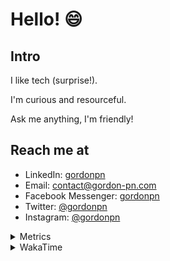# Hello! 😄

## Intro

I like tech (surprise!).

I'm curious and resourceful.

Ask me anything, I'm friendly!

## Reach me at

- LinkedIn: [gordonpn](https://www.linkedin.com/in/gordonpn/)
- Email: [contact@gordon-pn.com](mailto:contact@gordon-pn.com)
- Facebook Messenger: [gordonpn](https://www.messenger.com/t/Gordonpn)
- Twitter: [@gordonpn](https://twitter.com/Gordonpn)
- Instagram: [@gordonpn](https://www.instagram.com/gordonpn/)

<details>
  <summary>Metrics</summary>

  <img align="center" src="https://github.com/gordonpn/gordonpn/blob/master/github-metrics.svg" alt="GitHub Metrics">

</details>

<details>
  <summary>WakaTime</summary>

  <!--START_SECTION:waka-->
📊 **This Week I Spent My Time On** 

```text
💬 Programming Languages: 
TypeScript               5 hrs 5 mins        ████████████████░░░░░░░░░   63.11 % 
Java                     59 mins             ███░░░░░░░░░░░░░░░░░░░░░░   12.35 % 
JSON                     30 mins             ██░░░░░░░░░░░░░░░░░░░░░░░   06.37 % 
Text                     26 mins             █░░░░░░░░░░░░░░░░░░░░░░░░   05.46 % 
Brazil Dependency Config 19 mins             █░░░░░░░░░░░░░░░░░░░░░░░░   04.11 % 

🔥 Editors: 
Intellijidea             7 hrs 40 mins       ████████████████████████░   95.07 % 
VS Code                  23 mins             █░░░░░░░░░░░░░░░░░░░░░░░░   04.93 % 
```


 Last Updated on 25/05/2024 10:20:23 UTC
<!--END_SECTION:waka-->
</details>
